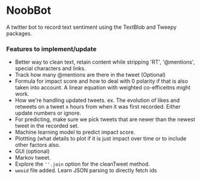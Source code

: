 # NoobBot
A twitter bot to record text sentiment using the TextBlob and Tweepy packages.
### Features to implement/update
* Better way to clean text, retain content while stripping 'RT', '@mentions', special characters and links.
* Track how many @mentions are there in the tweet (Optional)
* Formula for impact score and how to deal with 0 polarity if that is also taken into account. A linear equation with weighted co-efficeitns might work.
* How we're handling updated tweets. ex. The evolution of likes and retweets on a tweet x hours from when it was first recorded. Either update numbers or ignore.
* For predicting, make sure we pick tweets that are newer than the newest tweet in the recorded set.
* Machine learning model to predict impact score.
* Plottting (what details to plot if it is just impact over time or to include other factors also.
* GUI (optional)
* Markov tweet.
* Explore the `''.join` option for the cleanTweet method.
* `weoid` file added. Learn JSON parsing to directly fetch ids
